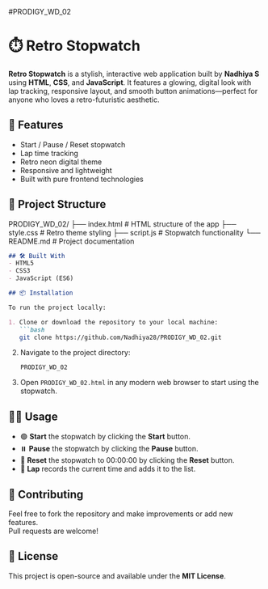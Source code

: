 #PRODIGY_WD_02
# ⏱️ Retro Stopwatch

**Retro Stopwatch** is a stylish, interactive web application built by **Nadhiya S** using **HTML**, **CSS**, and **JavaScript**. It features a glowing, digital look with lap tracking, responsive layout, and smooth button animations—perfect for anyone who loves a retro-futuristic aesthetic.

## 🚀 Features

- Start / Pause / Reset stopwatch
- Lap time tracking
- Retro neon digital theme
- Responsive and lightweight
- Built with pure frontend technologies

## 📁 Project Structure
PRODIGY_WD_02/
├── index.html # HTML structure of the app 
├── style.css # Retro theme styling 
├── script.js # Stopwatch functionality 
└── README.md # Project documentation

```markdown
## 🛠️ Built With
- HTML5  
- CSS3  
- JavaScript (ES6)

## 📦 Installation

To run the project locally:

1. Clone or download the repository to your local machine:
   ```bash
   git clone https://github.com/Nadhiya28/PRODIGY_WD_02.git
   ```

2. Navigate to the project directory:
   ```
   PRODIGY_WD_02
   ```

3. Open `PRODIGY_WD_02.html` in any modern web browser to start using the stopwatch.

## 🧑‍💻 Usage

- 🟢 **Start** the stopwatch by clicking the **Start** button.  
- ⏸️ **Pause** the stopwatch by clicking the **Pause** button.  
- 🔄 **Reset** the stopwatch to 00:00:00 by clicking the **Reset** button.  
- 🏁 **Lap** records the current time and adds it to the list.

## 🤝 Contributing

Feel free to fork the repository and make improvements or add new features.  
Pull requests are welcome!

## 📄 License

This project is open-source and available under the **MIT License**.
